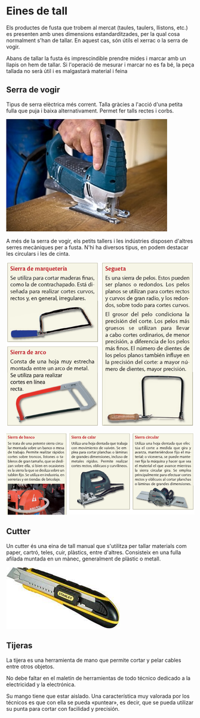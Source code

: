 # Eines de tall

Els productes de fusta que trobem al mercat (taules, taulers, llistons, etc.) es presenten amb unes dimensions estandarditzades, per la qual cosa normalment s'han de tallar. En aquest cas, són útils el xerrac o la serra de vogir.

Abans de tallar la fusta és imprescindible prendre mides i marcar amb un llapis on hem de tallar. Si l'operació de mesurar i marcar no es fa bé, la peça tallada no serà útil i es malgastarà material i feina

## Serra de vogir

Tipus de serra elèctrica més corrent. Talla gràcies a l'acció d'una petita fulla que puja i baixa alternativament. Permet fer talls rectes i corbs.

![imagen](media/image20.png)

A més de la serra de vogir, els petits tallers i les indústries disposen d'altres serres mecàniques per a fusta. N'hi ha diversos tipus, en podem destacar les circulars i les de cinta.

![imagen](media/image21.png)

![imagen](media/image22.png)

## Cutter

Un cutter és una eina de tall manual que s'utilitza per tallar materials com paper, cartró, teles, cuir, plàstics, entre d'altres. Consisteix en una fulla afilada muntada en un mànec, generalment de plàstic o metall.

![](img/2023-03-20-15-27-11.png)

## Tijeras

La tijera es una herramienta de mano que permite cortar y pelar cables entre otros objetos.

No debe faltar en el maletín de herramientas de todo técnico dedicado a la electricidad y la electrónica.

Su mango tiene que estar aislado. Una característica muy valorada por los técnicos es que con ella se pueda «puntear», es decir, que se pueda utilizar su punta para cortar con facilidad y precisión.